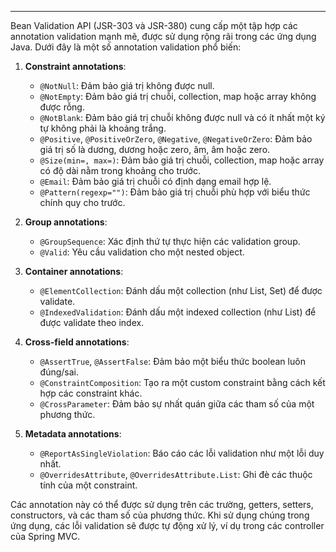 
---

Bean Validation API (JSR-303 và JSR-380) cung cấp một tập hợp các annotation validation mạnh mẽ, được sử dụng rộng rãi trong các ứng dụng Java. Dưới đây là một số annotation validation phổ biến:

1. **Constraint annotations**:
    
    - `@NotNull`: Đảm bảo giá trị không được null.
    - `@NotEmpty`: Đảm bảo giá trị chuỗi, collection, map hoặc array không được rỗng.
    - `@NotBlank`: Đảm bảo giá trị chuỗi không được null và có ít nhất một ký tự không phải là khoảng trắng.
    - `@Positive`, `@PositiveOrZero`, `@Negative`, `@NegativeOrZero`: Đảm bảo giá trị số là dương, dương hoặc zero, âm, âm hoặc zero.
    - `@Size(min=, max=)`: Đảm bảo giá trị chuỗi, collection, map hoặc array có độ dài nằm trong khoảng cho trước.
    - `@Email`: Đảm bảo giá trị chuỗi có định dạng email hợp lệ.
    - `@Pattern(regexp="")`: Đảm bảo giá trị chuỗi phù hợp với biểu thức chính quy cho trước.
2. **Group annotations**:
    
    - `@GroupSequence`: Xác định thứ tự thực hiện các validation group.
    - `@Valid`: Yêu cầu validation cho một nested object.
3. **Container annotations**:
    
    - `@ElementCollection`: Đánh dấu một collection (như List, Set) để được validate.
    - `@IndexedValidation`: Đánh dấu một indexed collection (như List) để được validate theo index.
4. **Cross-field annotations**:
    
    - `@AssertTrue`, `@AssertFalse`: Đảm bảo một biểu thức boolean luôn đúng/sai.
    - `@ConstraintComposition`: Tạo ra một custom constraint bằng cách kết hợp các constraint khác.
    - `@CrossParameter`: Đảm bảo sự nhất quán giữa các tham số của một phương thức.
5. **Metadata annotations**:
    
    - `@ReportAsSingleViolation`: Báo cáo các lỗi validation như một lỗi duy nhất.
    - `@OverridesAttribute`, `@OverridesAttribute.List`: Ghi đè các thuộc tính của một constraint.

Các annotation này có thể được sử dụng trên các trường, getters, setters, constructors, và các tham số của phương thức. Khi sử dụng chúng trong ứng dụng, các lỗi validation sẽ được tự động xử lý, ví dụ trong các controller của Spring MVC.